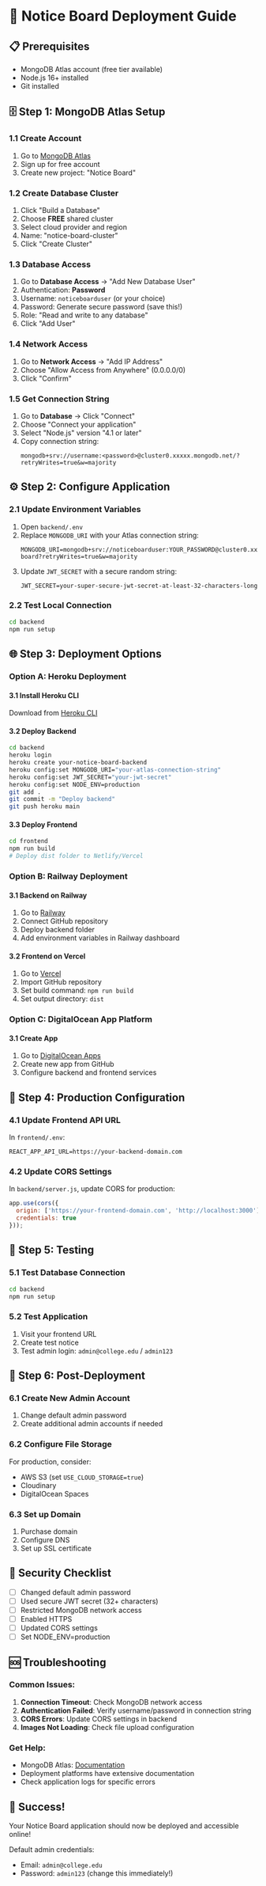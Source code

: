 # 🚀 Notice Board Deployment Guide

## 📋 Prerequisites
- MongoDB Atlas account (free tier available)
- Node.js 16+ installed
- Git installed

## 🗄️ Step 1: MongoDB Atlas Setup

### 1.1 Create Account
1. Go to [MongoDB Atlas](https://www.mongodb.com/atlas)
2. Sign up for free account
3. Create new project: "Notice Board"

### 1.2 Create Database Cluster
1. Click "Build a Database"
2. Choose **FREE** shared cluster
3. Select cloud provider and region
4. Name: "notice-board-cluster"
5. Click "Create Cluster"

### 1.3 Database Access
1. Go to **Database Access** → "Add New Database User"
2. Authentication: **Password**
3. Username: `noticeboarduser` (or your choice)
4. Password: Generate secure password (save this!)
5. Role: "Read and write to any database"
6. Click "Add User"

### 1.4 Network Access
1. Go to **Network Access** → "Add IP Address"
2. Choose "Allow Access from Anywhere" (0.0.0.0/0)
3. Click "Confirm"

### 1.5 Get Connection String
1. Go to **Database** → Click "Connect"
2. Choose "Connect your application"
3. Select "Node.js" version "4.1 or later"
4. Copy connection string:
   ```
   mongodb+srv://username:<password>@cluster0.xxxxx.mongodb.net/?retryWrites=true&w=majority
   ```

## ⚙️ Step 2: Configure Application

### 2.1 Update Environment Variables
1. Open `backend/.env`
2. Replace `MONGODB_URI` with your Atlas connection string:
   ```env
   MONGODB_URI=mongodb+srv://noticeboarduser:YOUR_PASSWORD@cluster0.xxxxx.mongodb.net/notice-board?retryWrites=true&w=majority
   ```
3. Update `JWT_SECRET` with a secure random string:
   ```env
   JWT_SECRET=your-super-secure-jwt-secret-at-least-32-characters-long
   ```

### 2.2 Test Local Connection
```bash
cd backend
npm run setup
```

## 🌐 Step 3: Deployment Options

### Option A: Heroku Deployment

#### 3.1 Install Heroku CLI
Download from [Heroku CLI](https://devcenter.heroku.com/articles/heroku-cli)

#### 3.2 Deploy Backend
```bash
cd backend
heroku login
heroku create your-notice-board-backend
heroku config:set MONGODB_URI="your-atlas-connection-string"
heroku config:set JWT_SECRET="your-jwt-secret"
heroku config:set NODE_ENV=production
git add .
git commit -m "Deploy backend"
git push heroku main
```

#### 3.3 Deploy Frontend
```bash
cd frontend
npm run build
# Deploy dist folder to Netlify/Vercel
```

### Option B: Railway Deployment

#### 3.1 Backend on Railway
1. Go to [Railway](https://railway.app)
2. Connect GitHub repository
3. Deploy backend folder
4. Add environment variables in Railway dashboard

#### 3.2 Frontend on Vercel
1. Go to [Vercel](https://vercel.com)
2. Import GitHub repository
3. Set build command: `npm run build`
4. Set output directory: `dist`

### Option C: DigitalOcean App Platform

#### 3.1 Create App
1. Go to [DigitalOcean Apps](https://cloud.digitalocean.com/apps)
2. Create new app from GitHub
3. Configure backend and frontend services

## 🔧 Step 4: Production Configuration

### 4.1 Update Frontend API URL
In `frontend/.env`:
```env
REACT_APP_API_URL=https://your-backend-domain.com
```

### 4.2 Update CORS Settings
In `backend/server.js`, update CORS for production:
```javascript
app.use(cors({
  origin: ['https://your-frontend-domain.com', 'http://localhost:3000'],
  credentials: true
}));
```

## 🧪 Step 5: Testing

### 5.1 Test Database Connection
```bash
cd backend
npm run setup
```

### 5.2 Test Application
1. Visit your frontend URL
2. Create test notice
3. Test admin login: `admin@college.edu` / `admin123`

## 📝 Step 6: Post-Deployment

### 6.1 Create New Admin Account
1. Change default admin password
2. Create additional admin accounts if needed

### 6.2 Configure File Storage
For production, consider:
- AWS S3 (set `USE_CLOUD_STORAGE=true`)
- Cloudinary
- DigitalOcean Spaces

### 6.3 Set up Domain
1. Purchase domain
2. Configure DNS
3. Set up SSL certificate

## 🚨 Security Checklist

- [ ] Changed default admin password
- [ ] Used secure JWT secret (32+ characters)
- [ ] Restricted MongoDB network access
- [ ] Enabled HTTPS
- [ ] Updated CORS settings
- [ ] Set NODE_ENV=production

## 🆘 Troubleshooting

### Common Issues:
1. **Connection Timeout**: Check MongoDB network access
2. **Authentication Failed**: Verify username/password in connection string
3. **CORS Errors**: Update CORS settings in backend
4. **Images Not Loading**: Check file upload configuration

### Get Help:
- MongoDB Atlas: [Documentation](https://docs.atlas.mongodb.com/)
- Deployment platforms have extensive documentation
- Check application logs for specific errors

## 🎉 Success!

Your Notice Board application should now be deployed and accessible online!

Default admin credentials:
- Email: `admin@college.edu`
- Password: `admin123` (change this immediately!)
